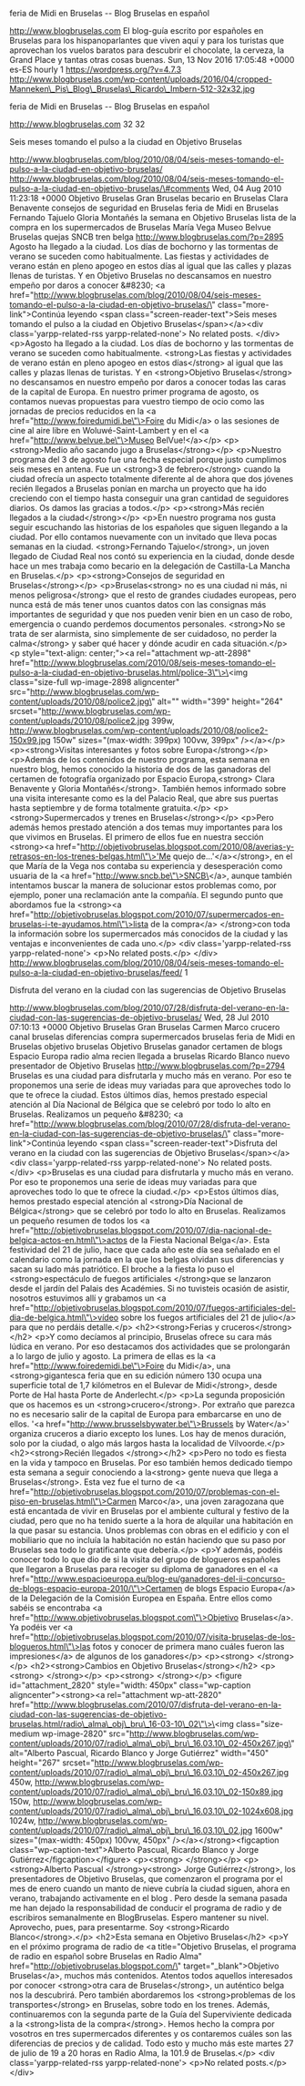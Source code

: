 feria de Midi en Bruselas -- Blog Bruselas en español

http://www.blogbruselas.com El blog-guía escrito por españoles en
Bruselas para los hispanoparlantes que viven aquí y para los turistas
que aprovechan los vuelos baratos para descubrir el chocolate, la
cerveza, la Grand Place y tantas otras cosas buenas. Sun, 13 Nov 2016
17:05:48 +0000 es-ES hourly 1 https://wordpress.org/?v=4.7.3
http://www.blogbruselas.com/wp-content/uploads/2016/04/cropped-Manneken\_Pis\_Blog\_Bruselas\_Ricardo\_Imbern-512-32x32.jpg

feria de Midi en Bruselas -- Blog Bruselas en español

http://www.blogbruselas.com 32 32

Seis meses tomando el pulso a la ciudad en Objetivo Bruselas

http://www.blogbruselas.com/blog/2010/08/04/seis-meses-tomando-el-pulso-a-la-ciudad-en-objetivo-bruselas/
http://www.blogbruselas.com/blog/2010/08/04/seis-meses-tomando-el-pulso-a-la-ciudad-en-objetivo-bruselas/\#comments
Wed, 04 Aug 2010 11:23:18 +0000 Objetivo Bruselas Gran Bruselas becario
en Bruselas Clara Benavente consejos de seguridad en Bruselas feria de
Midi en Bruselas Fernando Tajuelo Gloria Montañés la semana en Objetivo
Bruselas lista de la compra en los supermercados de Bruselas María Vega
Museo Belvue Bruselas quejas SNCB tren belga
http://www.blogbruselas.com/?p=2895 Agosto ha llegado a la ciudad. Los
días de bochorno y las tormentas de verano se suceden como
habitualmente. Las fiestas y actividades de verano están en pleno apogeo
en estos días al igual que las calles y plazas llenas de turistas. Y en
Objetivo Bruselas no descansamos en nuestro empeño por daros a conocer
&\#8230; \<a
href=\"http://www.blogbruselas.com/blog/2010/08/04/seis-meses-tomando-el-pulso-a-la-ciudad-en-objetivo-bruselas/\"
class=\"more-link\"\>Continúa leyendo \<span
class=\"screen-reader-text\"\>Seis meses tomando el pulso a la ciudad en
Objetivo Bruselas\</span\>\</a\>\<div class=\'yarpp-related-rss
yarpp-related-none\'\> No related posts. \</div\> \<p\>Agosto ha llegado
a la ciudad. Los días de bochorno y las tormentas de verano se suceden
como habitualmente. \<strong\>Las fiestas y actividades de verano están
en pleno apogeo en estos días\</strong\> al igual que las calles y
plazas llenas de turistas. Y en \<strong\>Objetivo Bruselas\</strong\>
no descansamos en nuestro empeño por daros a conocer todas las caras de
la capital de Europa. En nuestro primer programa de agosto, os contamos
nuevas propuestas para vuestro tiempo de ocio como las jornadas de
precios reducidos en la \<a href=\"http://www.foiredumidi.be\"\>Foire du
Midi\</a\> o las sesiones de cine al aire libre en Woluwé-Saint-Lambert
y en el \<a href=\"http://www.belvue.be\"\>Museo BelVue!\</a\>\</p\>
\<p\>\<strong\>Medio año sacando jugo a Bruselas\</strong\>\</p\>
\<p\>Nuestro programa del 3 de agosto fue una fecha especial porque
justo cumplimos seis meses en antena. Fue un \<strong\>3 de
febrero\</strong\> cuando la ciudad ofrecía un aspecto totalmente
diferente al de ahora que dos jóvenes recién llegados a Bruselas ponían
en marcha un proyecto que ha ido creciendo con el tiempo hasta conseguir
una gran cantidad de seguidores diarios. Os damos las gracias a
todos.\</p\> \<p\>\<strong\>Más recién llegados a la
ciudad\</strong\>\</p\> \<p\>En nuestro programa nos gusta seguir
escuchando las historias de los españoles que siguen llegando a la
ciudad. Por ello contamos nuevamente con un invitado que lleva pocas
semanas en la ciudad. \<strong\>Fernando Tajuelo\</strong\>, un joven
llegado de Ciudad Real nos contó su experiencia en la ciudad, donde
desde hace un mes trabaja como becario en la delegación de Castilla-La
Mancha en Bruselas.\</p\> \<p\>\<strong\>Consejos de seguridad en
Bruselas\</strong\>\</p\> \<p\>Bruselas\<strong\> no es una ciudad ni
más, ni menos peligrosa\</strong\> que el resto de grandes ciudades
europeas, pero nunca está de más tener unos cuantos datos con las
consignas más importantes de seguridad y que nos pueden venir bien en un
caso de robo, emergencia o cuando perdemos documentos personales.
\<strong\>No se trata de ser alarmista, sino simplemente de ser
cuidadoso, no perder la calma\</strong\> y saber qué hacer y dónde
acudir en cada situación.\</p\> \<p style=\"text-align: center;\"\>\<a
rel=\"attachment wp-att-2898\"
href=\"http://www.blogbruselas.com/2010/08/seis-meses-tomando-el-pulso-a-la-ciudad-en-objetivo-bruselas.html/police-3\"\>\<img
class=\"size-full wp-image-2898 aligncenter\"
src=\"http://www.blogbruselas.com/wp-content/uploads/2010/08/police2.jpg\"
alt=\"\" width=\"399\" height=\"264\"
srcset=\"http://www.blogbruselas.com/wp-content/uploads/2010/08/police2.jpg
399w,
http://www.blogbruselas.com/wp-content/uploads/2010/08/police2-150x99.jpg
150w\" sizes=\"(max-width: 399px) 100vw, 399px\" /\>\</a\>\</p\>
\<p\>\<strong\>Visitas interesantes y fotos sobre
Europa\</strong\>\</p\> \<p\>Además de los contenidos de nuestro
programa, esta semana en nuestro blog, hemos conocido la historia de dos
de las ganadoras del certamen de fotografía organizado por Espacio
Europa,\<strong\> Clara Benavente y Gloria Montañés\</strong\>. También
hemos informado sobre una visita interesante como es la del Palacio
Real, que abre sus puertas hasta septiembre y de forma totalmente
gratuita.\</p\> \<p\>\<strong\>Supermercados y trenes en
Bruselas\</strong\>\</p\> \<p\>Pero además hemos prestado atención a dos
temas muy importantes para los que vivimos en Bruselas. El primero de
ellos fue en nuestra sección \<strong\>\<a
href=\"http://objetivobruselas.blogspot.com/2010/08/averias-y-retrasos-en-los-trenes-belgas.html\"\>'Me
quejo de...'\</a\>\</strong\>, en el que María de la Vega nos contaba su
experiencia y desesperación como usuaria de la \<a
href=\"http://www.sncb.be\"\>SNCB\</a\>, aunque también intentamos
buscar la manera de solucionar estos problemas como, por ejemplo, poner
una reclamación ante la compañía. El segundo punto que abordamos fue la
\<strong\>\<a
href=\"http://objetivobruselas.blogspot.com/2010/07/supermercados-en-bruselas-i-te-ayudamos.html\"\>lista
de la compra\</a\> \</strong\>con toda la información sobre los
supermercados más conocidos de la ciudad y las ventajas e inconvenientes
de cada uno.\</p\> \<div class=\'yarpp-related-rss
yarpp-related-none\'\> \<p\>No related posts.\</p\> \</div\>
http://www.blogbruselas.com/blog/2010/08/04/seis-meses-tomando-el-pulso-a-la-ciudad-en-objetivo-bruselas/feed/
1

Disfruta del verano en la ciudad con las sugerencias de Objetivo
Bruselas

http://www.blogbruselas.com/blog/2010/07/28/disfruta-del-verano-en-la-ciudad-con-las-sugerencias-de-objetivo-bruselas/
Wed, 28 Jul 2010 07:10:13 +0000 Objetivo Bruselas Gran Bruselas Carmen
Marco crucero canal bruselas diferencias compra supermercados bruselas
feria de Midi en Bruselas objetivo bruselas Objetivo Bruselas ganador
certamen de blogs Espacio Europa radio alma recien llegada a bruselas
Ricardo Blanco nuevo presentador de Objetivo Bruselas
http://www.blogbruselas.com/?p=2794 Bruselas es una ciudad para
disfrutarla y mucho más en verano. Por eso te proponemos una serie de
ideas muy variadas para que aproveches todo lo que te ofrece la ciudad.
Estos últimos días, hemos prestado especial atención al Día Nacional de
Bélgica que se celebró por todo lo alto en Bruselas. Realizamos un
pequeño &\#8230; \<a
href=\"http://www.blogbruselas.com/blog/2010/07/28/disfruta-del-verano-en-la-ciudad-con-las-sugerencias-de-objetivo-bruselas/\"
class=\"more-link\"\>Continúa leyendo \<span
class=\"screen-reader-text\"\>Disfruta del verano en la ciudad con las
sugerencias de Objetivo Bruselas\</span\>\</a\>\<div
class=\'yarpp-related-rss yarpp-related-none\'\> No related posts.
\</div\> \<p\>Bruselas es una ciudad para disfrutarla y mucho más en
verano. Por eso te proponemos una serie de ideas muy variadas para que
aproveches todo lo que te ofrece la ciudad.\</p\> \<p\>Estos últimos
días, hemos prestado especial atención al \<strong\>Día Nacional de
Bélgica\</strong\> que se celebró por todo lo alto en Bruselas.
Realizamos un pequeño resumen de todos los \<a
href=\"http://objetivobruselas.blogspot.com/2010/07/dia-nacional-de-belgica-actos-en.html\"\>actos
de la Fiesta Nacional Belga\</a\>. Esta festividad del 21 de julio, hace
que cada año este día sea señalado en el calendario como la jornada en
la que los belgas olvidan sus diferencias y sacan su lado más
patriótico. El broche a la fiesta lo puso el \<strong\>espectáculo de
fuegos artificiales \</strong\>que se lanzaron desde el jardín del
Palais des Académies. Si no tuvisteis ocasión de asistir, nosotros
estuvimos allí y grabamos un \<a
href=\"http://objetivobruselas.blogspot.com/2010/07/fuegos-artificiales-del-dia-de-belgica.html\"\>vídeo
sobre los fuegos artificiales del 21 de julio\</a\> para que no perdáis
detalle.\</p\> \<h2\>\<strong\>Ferias y cruceros\</strong\>\</h2\>
\<p\>Y como decíamos al principio, Bruselas ofrece su cara más lúdica en
verano. Por eso destacamos dos actividades que se prolongarán a lo largo
de julio y agosto. La primera de ellas es la \<a
href=\"http://www.foiredemidi.be\"\>Foire du Midi\</a\>, una
\<strong\>gigantesca feria que en su edición número 130 ocupa una
superficie total de 1,7 kilómetros en el Bulevar de Midi\</strong\>,
desde Porte de Hal hasta Porte de Anderlecht.\</p\> \<p\>La segunda
proposición que os hacemos es un \<strong\>crucero\</strong\>. Por
extraño que parezca no es necesario salir de la capital de Europa para
embarcarse en uno de ellos. '\<a
href=\"http://www.brusselsbywater.be\"\>Brussels by Water\</a\>'
organiza cruceros a diario excepto los lunes. Los hay de menos duración,
solo por la ciudad, o algo más largos hasta la localidad de
Vilvoorde.\</p\> \<h2\>\<strong\>Recién llegados \</strong\>\</h2\>
\<p\>Pero no todo es fiesta en la vida y tampoco en Bruselas. Por eso
también hemos dedicado tiempo esta semana a seguir conociendo a
la\<strong\> gente nueva que llega a Bruselas\</strong\>. Esta vez fue
el turno de \<a
href=\"http://objetivobruselas.blogspot.com/2010/07/problemas-con-el-piso-en-bruselas.html\"\>Carmen
Marco\</a\>, una joven zaragozana que está encantada de vivir en
Bruselas por el ambiente cultural y festivo de la ciudad, pero que no ha
tenido suerte a la hora de alquilar una habitación en la que pasar su
estancia. Unos problemas con obras en el edificio y con el mobiliario
que no incluía la habitación no están haciendo que su paso por Bruselas
sea todo lo gratificante que debería.\</p\> \<p\>Y además, podéis
conocer todo lo que dio de si la visita del grupo de blogueros españoles
que llegaron a Bruselas para recoger su diploma de ganadores en el \<a
href=\"http://www.espacioeuropa.eu/blog-eu/ganadores-del-ii-concurso-de-blogs-espacio-europa-2010/\"\>Certamen
de blogs Espacio Europa\</a\> de la Delegación de la Comisión Europea en
España. Entre ellos como sabéis se encontraba \<a
href=\"http://www.objetivobruselas.blogspot.com\"\>Objetivo
Bruselas\</a\>. Ya podéis ver \<a
href=\"http://objetivobruselas.blogspot.com/2010/07/visita-bruselas-de-los-blogueros.html\"\>las
fotos y conocer de primera mano cuáles fueron las impresiones\</a\> de
algunos de los ganadores\</p\> \<p\>\<strong\> \</strong\>\</p\>
\<h2\>\<strong\>Cambios en Objetivo Bruselas\</strong\>\</h2\>
\<p\>\<strong\> \</strong\>\</p\> \<p\>\<strong\> \</strong\>\</p\>
\<figure id=\"attachment\_2820\" style=\"width: 450px\"
class=\"wp-caption aligncenter\"\>\<strong\>\<a rel=\"attachment
wp-att-2820\"
href=\"http://www.blogbruselas.com/2010/07/disfruta-del-verano-en-la-ciudad-con-las-sugerencias-de-objetivo-bruselas.html/radio\_alma\_obj\_bru\_16-03-10\_02\"\>\<img
class=\"size-medium wp-image-2820\"
src=\"http://www.blogbruselas.com/wp-content/uploads/2010/07/radio\_alma\_obj\_bru\_16.03.10\_02-450x267.jpg\"
alt=\"Alberto Pascual, Ricardo Blanco y Jorge Gutiérrez\" width=\"450\"
height=\"267\"
srcset=\"http://www.blogbruselas.com/wp-content/uploads/2010/07/radio\_alma\_obj\_bru\_16.03.10\_02-450x267.jpg
450w,
http://www.blogbruselas.com/wp-content/uploads/2010/07/radio\_alma\_obj\_bru\_16.03.10\_02-150x89.jpg
150w,
http://www.blogbruselas.com/wp-content/uploads/2010/07/radio\_alma\_obj\_bru\_16.03.10\_02-1024x608.jpg
1024w,
http://www.blogbruselas.com/wp-content/uploads/2010/07/radio\_alma\_obj\_bru\_16.03.10\_02.jpg
1600w\" sizes=\"(max-width: 450px) 100vw, 450px\"
/\>\</a\>\</strong\>\<figcaption class=\"wp-caption-text\"\>Alberto
Pascual, Ricardo Blanco y Jorge Gutiérrez\</figcaption\>\</figure\>
\<p\>\<strong\> \</strong\>\</p\> \<p\>\<strong\>Alberto Pascual
\</strong\>y\<strong\> Jorge Gutiérrez\</strong\>, los presentadores de
Objetivo Bruselas, que comenzaron el programa por el mes de enero cuando
un manto de nieve cubría la ciudad siguen, ahora en verano, trabajando
activamente en el blog . Pero desde la semana pasada me han dejado la
responsabilidad de conducir el programa de radio y de escribiros
semanalmente en BlogBruselas. Espero mantener su nivel. Aprovecho, pues,
para presentarme. Soy \<strong\>Ricardo Blanco\</strong\>.\</p\>
\<h2\>Esta semana en Objetivo Bruselas\</h2\> \<p\>Y en el próximo
programa de radio de \<a title=\"Objetivo Bruselas, el programa de radio
en español sobre Bruselas en Radio Alma\"
href=\"http://objetivobruselas.blogspot.com/\"
target=\"\_blank\"\>Objetivo Bruselas\</a\>, muchos más contenidos.
Atentos todos aquellos interesados por conocer \<strong\>otra cara de
Bruselas\</strong\>, un auténtico belga nos la descubrirá. Pero también
abordaremos los \<strong\>problemas de los transportes\</strong\> en
Bruselas, sobre todo en los trenes. Además, continuaremos con la segunda
parte de la Guía del Superviviente dedicada a la \<strong\>lista de la
compra\</strong\>. Hemos hecho la compra por vosotros en tres
supermercados diferentes y os contaremos cuáles son las diferencias de
precios y de calidad. Todo esto y mucho más este martes 27 de julio de
19 a 20 horas en Radio Alma, la 101.9 de Bruselas.\</p\> \<div
class=\'yarpp-related-rss yarpp-related-none\'\> \<p\>No related
posts.\</p\> \</div\>
